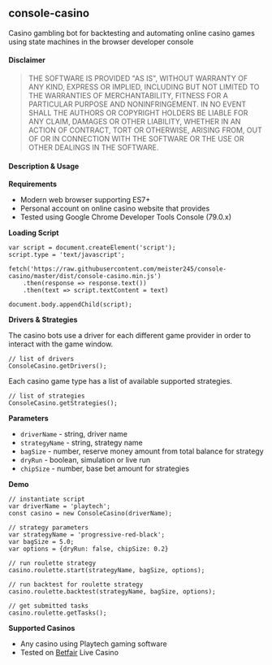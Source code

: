 console-casino
--------------

Casino gambling bot for backtesting and automating online casino games
using state machines in the browser developer console

#### Disclaimer

> THE SOFTWARE IS PROVIDED "AS IS", WITHOUT WARRANTY OF ANY KIND, EXPRESS OR
  IMPLIED, INCLUDING BUT NOT LIMITED TO THE WARRANTIES OF MERCHANTABILITY,
  FITNESS FOR A PARTICULAR PURPOSE AND NONINFRINGEMENT. IN NO EVENT SHALL THE
  AUTHORS OR COPYRIGHT HOLDERS BE LIABLE FOR ANY CLAIM, DAMAGES OR OTHER
  LIABILITY, WHETHER IN AN ACTION OF CONTRACT, TORT OR OTHERWISE, ARISING FROM,
  OUT OF OR IN CONNECTION WITH THE SOFTWARE OR THE USE OR OTHER DEALINGS IN THE
  SOFTWARE.

#### Description & Usage

**Requirements**

- Modern web browser supporting ES7+
- Personal account on online casino website that provides
- Tested using Google Chrome Developer Tools Console (79.0.x)

**Loading Script**

    var script = document.createElement('script');
    script.type = 'text/javascript';

    fetch('https://raw.githubusercontent.com/meister245/console-casino/master/dist/console-casino.min.js')
        .then(response => response.text())
        .then(text => script.textContent = text)

    document.body.appendChild(script);

**Drivers & Strategies**

The casino bots use a driver for each different game provider in order to interact with the
game window.

    // list of drivers
    ConsoleCasino.getDrivers();

Each casino game type has a list of available supported strategies.

    // list of strategies
    ConsoleCasino.getStrategies();

**Parameters**

- `driverName` - string, driver name
- `strategyName` - string, strategy name
- `bagSize` - number, reserve money amount from total balance for strategy
- `dryRun` - boolean, simulation or live run
- `chipSize` - number, base bet amount for strategies

**Demo**

    // instantiate script
    var driverName = 'playtech'; 
    const casino = new ConsoleCasino(driverName);

    // strategy parameters
    var strategyName = 'progressive-red-black';
    var bagSize = 5.0;
    var options = {dryRun: false, chipSize: 0.2}

    // run roulette strategy
    casino.roulette.start(strategyName, bagSize, options);

    // run backtest for roulette strategy
    casino.roulette.backtest(strategyName, bagSize, options);

    // get submitted tasks
    casino.roulette.getTasks();

**Supported Casinos**

- Any casino using Playtech gaming software
- Tested on [Betfair](https://www.betfair.com/) Live Casino